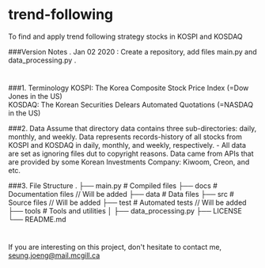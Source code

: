 # trend-following
To find and apply trend following strategy stocks in KOSPI and KOSDAQ

###Version Notes
    . Jan 02 2020 : Create a repository, add files main.py and data_processing.py
    .

#
###1. Terminology
    KOSPI: The Korea Composite Stock Price Index (=Dow Jones in the US)<br />
    KOSDAQ: The Korean Securities Delears Automated Quotations (=NASDAQ in the US)

###2. Data
    Assume that directory data contains three sub-directories: daily, monthly, and weekly.
    Data represents records-history of all stocks from KOSPI and KOSDAQ in daily, monthly, and weekly, respectively.
        - All data are set as ignoring files dut to copyright reasons.
    Data came from APIs that are provided by some Korean Investments Company: Kiwoom, Creon, and etc.<br />

###3. File Structure
    .
    ├── main.py                 # Compiled files
    ├── docs                    # Documentation files // Will be added
    ├── data                    # Data files
    ├── src                     # Source files // Will be added
    ├── test                    # Automated tests // Will be added
    ├── tools                   # Tools and utilities
    │   ├── data_processing.py
    ├── LICENSE
    └── README.md
   

#
If you are interesting on this project, don't hesitate to contact me, seung.joeng@mail.mcgill.ca
